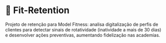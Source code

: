 # 💪 Fit-Retention
Projeto de retenção para Model Fitness: analisa digitalização de perfis de clientes para detectar sinais de rotatividade (inatividade a mais de 30 dias) e desenvolver ações preventivas, aumentando fidelização nas academias.
